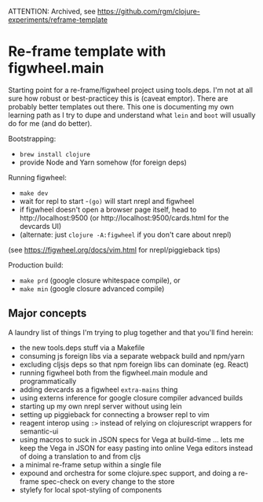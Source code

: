 ATTENTION: Archived, see https://github.com/rgm/clojure-experiments/reframe-template

# Re-frame template with figwheel.main

Starting point for a re-frame/figwheel project using tools.deps. I'm not at all
sure how robust or best-practicey this is (caveat emptor). There are probably
better templates out there. This one is documenting my own learning path as I
try to dupe and understand what `lein` and `boot` will usually do for me (and
do better).

Bootstrapping:
  - `brew install clojure`
  - provide Node and Yarn somehow (for foreign deps)

Running figwheel:
  - `make dev`
  - wait for repl to start
  -`(go)` will start nrepl and figwheel
  - if figwheel doesn't open a browser page itself, head to http://localhost:9500
    (or http://localhost:9500/cards.html for the devcards UI)
  - (alternate: just `clojure -A:figwheel` if you don't care about nrepl)

(see https://figwheel.org/docs/vim.html for nrepl/piggieback tips)

Production build:
  - `make prd` (google closure whitespace compile), or
  - `make min` (google closure advanced compile)

## Major concepts

A laundry list of things I'm trying to plug together and that you'll find herein:

- the new tools.deps stuff via a Makefile
- consuming js foreign libs via a separate webpack build and npm/yarn
- excluding cljsjs deps so that npm foreign libs can dominate (eg. React)
- running figwheel both from the figwheel.main module and programmatically
- adding devcards as a figwheel `extra-mains` thing
- using externs inference for google closure compiler advanced builds
- starting up my own nrepl server without using lein
- setting up piggieback for connecting a browser repl to vim
- reagent interop using `:>` instead of relying on clojurescript wrappers for semantic-ui
- using macros to suck in JSON specs for Vega at build-time ... lets me keep the Vega in JSON for easy pasting into online Vega editors instead of doing a translation to and from cljs
- a minimal re-frame setup within a single file
- expound and orchestra for some clojure.spec support, and doing a re-frame spec-check on every change to the store
- stylefy for local spot-styling of components
